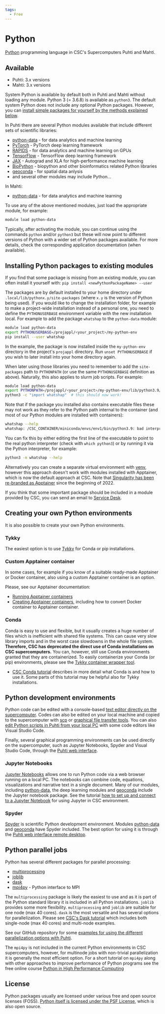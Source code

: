 ```yaml
---
tags:
  - Free
---
```


# Python

[Python](https://www.python.org/) programming language in CSC's Supercomputers
Puhti and Mahti.

## Available

* Puhti: 3.x versions
* Mahti: 3.x versions

System Python is available by default both in Puhti and Mahti without loading any
module. Python 3 (= 3.6.8) is available as `python3`. The default system Python does not
include any optional Python packages. However, you can [install simple packages for
yourself by the methods explained below](python.md#installing-python-packages-to-existing-modules).

In Puhti there are several Python modules available that include different sets
of scientific libraries:

* [python-data](python-data.md) - for data analytics and machine learning
* [PyTorch](pytorch.md) - PyTorch deep learning framework
* [RAPIDS](rapids.md) - for data analytics and machine learning on GPUs
* [TensorFlow](tensorflow.md) - TensorFlow deep learning framework
* [JAX](jax.md) - Autograd and XLA for high-performance machine learning
* [BioPython](biopython.md) - biopython and other bioinformatics related Python libraries
* [geoconda](geoconda.md) - for spatial data anlysis
* and several other modules may include Python...

In Mahti:

* [python-data](python-data.md) - for data analytics and machine learning

To use any of the above mentioned modules, just load the appropriate module, for
example:

```bash
module load python-data
```

Typically, after activating the module, you can continue using the commands
`python` and/or `python3` but these will now point to different versions of
Python with a wider set of Python packages available. For more details, check
the corresponding application documentation (when available).

## Installing Python packages to existing modules

If you find that some package is missing from an existing module, you can often
install it yourself with: `pip install <newPythonPackageName> --user`

The packages are by default installed to your home directory under
`.local/lib/pythonx.y/site-packages` (where `x.y` is the version of Python being
used). If you would like to change the installation folder, for example to make
a project-wide installation instead of a personal one, you need to define the
`PYTHONUSERBASE` environment variable with the new installation local. For
example to add the package `whatshap` to the `python-data` module:

```bash
module load python-data
export PYTHONUSERBASE=/projappl/<your_project>/my-python-env
pip install --user whatshap
```

In the example, the package is now installed inside the `my-python-env`
directory in the project's `projappl` directory. Run `unset PYTHONUSERBASE` if you
wish to later install into your home directory again.

When later using those libraries you need to remember to add the `site-packages`
path to `PYTHONPATH` (or use the same `PYTHONUSERBASE` definition as above).
Naturally, this also applies to slurm job scripts. For example:

```bash
module load python-data
export PYTHONPATH=/projappl/<your_project>/my-python-env/lib/python3.9/site-packages/
python3 -c "import whatshap"  # this should now work!
```

Note that if the package you installed also contains executable files these may
not work as they refer to the Python path internal to the container (and most of
our Python modules are installed with containers):

```bash
whatshap --help
whatshap: /CSC_CONTAINER/miniconda/envs/env1/bin/python3.9: bad interpreter: No such file or directory
```

You can fix this by either editing the first line of the executable to point to
the real python interpreter (check with `which python3`) or by running it via
the Python interpreter, for example:

```bash
python3 -m whatshap --help
```

Alternatively you can create a separate virtual environment with
[venv](https://docs.python.org/3/library/venv.html), however this approach
doesn't work with modules installed with Apptainer, which is now the default
approach at CSC. Note that [Singularity has been re-branded as
Apptainer](https://apptainer.org/news/community-announcement-20211130) since the
beginning of 2022.

If you think that some important package should be included in a module provided
by CSC, you can send an email to [Service Desk](../support/contact.md).

## Creating your own Python environments

It is also possible to create your own Python environments.

### Tykky

The easiest option is to use [Tykky](../computing/containers/tykky.md) for Conda or pip installations.

### Custom Apptainer container

In some cases, for example if you know of a suitable ready-made Apptainer or Docker container, also using
a custom Apptainer container is an option.

Please, see our Apptainer documentation:

* [Running Apptainer containers](../computing/containers/run-existing.md)
* [Creating Apptainer containers](../computing/containers/creating.md),
  including how to convert Docker container to Apptainer container.

### Conda

Conda is easy to use and flexible, but it usually creates a huge number of files which
is inefficient with shared file systems. This can cause very slow library imports and
in the worst case slowdowns in the whole file system. **Therefore, CSC has deprecated the
direct use of Conda installations on CSC supercomputers.** You can, however, still use
Conda environments granted that they are containerized. To easily containerize your Conda
(or pip) environments, please see the [Tykky container wrapper tool](../computing/containers/tykky.md).

* [CSC Conda tutorial](../support/tutorials/conda-best-practices.md) describes in more detail
  what Conda is and how to use it. Some parts of this tutorial may be helpful also for
  Tykky installations.

## Python development environments

Python code can be edited with a console-based [text editor directly on the
supercomputer](../support/tutorials/env-guide/text-and-image-processing.md).
Codes can also be edited on your local machine and copied to the supercomputer
with [scp](../data/moving/scp.md) or [graphical file transfer
tools](../data/moving/graphical_transfer.md).
You can also [edit Python scripts in Puhti from your local
PC](../support/tutorials/remote-dev.md) with some code editors like Visual
Studio Code.

Finally, several graphical programming environments can be used directly on the
supercomputer, such as Jupyter Notebooks, Spyder and Visual Studio Code, through
the [Puhti web interface](../computing/webinterface/index.md).

### Jupyter Notebooks

[Jupyter Notebooks](https://jupyter.org/) allows one to run Python code via a web
browser running on a local PC. The notebooks can combine code, equations,
visualizations and narrative text in a single document. Many of our modules, including
[python-data](python-data.md), the deep learning modules and [geoconda](geoconda.md)
include the Jupyter notebook package. See the tutorial [how to set up and connect to
a Jupyter Notebook](../support/tutorials/rstudio-or-jupyter-notebooks.md) for using
Jupyter in CSC environment.

### Spyder

[Spyder](https://www.spyder-ide.org/) is scientific Python development
environment. Modules [python-data](python-data.md) and [geoconda](geoconda.md)
have Spyder included. The best option for using it is through the [Puhti
web interface remote desktop](../computing/webinterface/desktop.md).

## Python parallel jobs

Python has several different packages for parallel processing:

* [multiprocessing](https://docs.python.org/3/library/multiprocessing.html)
* [joblib](https://joblib.readthedocs.io/en/latest/)
* [dask](https://docs.dask.org)
* [mpi4py](https://mpi4py.readthedocs.io) - Python interface to MPI

The `multiprocessing` package is likely the easiest to use and as it is part of the
Python standard library it is included in all Python installations. `joblib` provides
some more flexibility. `multiprocessing` and `joblib` are suitable for one
node (max 40 cores). `dask` is the most versatile and has several options for
parallelization. Please see [CSC's Dask tutorial](../support/tutorials/dask-python.md)
which includes both single-node (max 40 cores) and multi-node examples.

See our GitHub repository for some [examples for using the different parallelization
options with Puhti](https://github.com/csc-training/geocomputing/tree/master/python/puhti).

The `mpi4py` is not included in the current Python environments in CSC supercomputers,
however, for multinode jobs with non-trivial parallelization it is generally the most
efficient option. For a short tutorial on `mpi4py` along with other approaches to improve
performance of Python programs see the free online course [Python in High Performance
Computing](https://www.futurelearn.com/courses/python-in-hpc)

## License

Python packages usually are licensed under various free and open source licenses
(FOSS). [Python itself is licensed under the PSF
License](https://docs.python.org/3/license.html), which is also open source.
